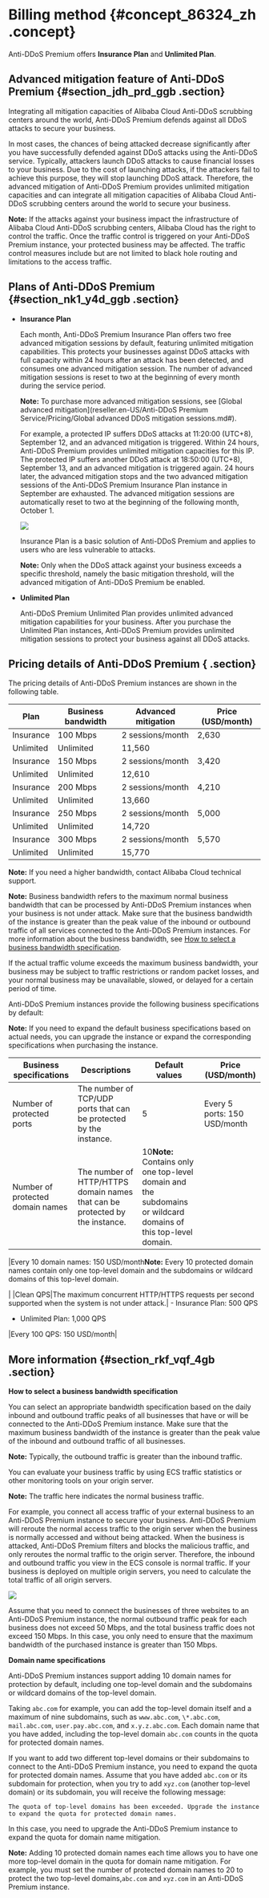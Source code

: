 # Billing method {#concept_86324_zh .concept}

Anti-DDoS Premium offers **Insurance Plan** and **Unlimited Plan**.

## Advanced mitigation feature of Anti-DDoS Premium {#section_jdh_prd_ggb .section}

Integrating all mitigation capacities of Alibaba Cloud Anti-DDoS scrubbing centers around the world, Anti-DDoS Premium defends against all DDoS attacks to secure your business.

In most cases, the chances of being attacked decrease significantly after you have successfully defended against DDoS attacks using the Anti-DDoS service. Typically, attackers launch DDoS attacks to cause financial losses to your business. Due to the cost of launching attacks, if the attackers fail to achieve this purpose, they will stop launching DDoS attack. Therefore, the advanced mitigation of Anti-DDoS Premium provides unlimited mitigation capacities and can integrate all mitigation capacities of Alibaba Cloud Anti-DDoS scrubbing centers around the world to secure your business.

**Note:** If the attacks against your business impact the infrastructure of Alibaba Cloud Anti-DDoS scrubbing centers, Alibaba Cloud has the right to control the traffic. Once the traffic control is triggered on your Anti-DDoS Premium instance, your protected business may be affected. The traffic control measures include but are not limited to black hole routing and limitations to the access traffic.

## Plans of Anti-DDoS Premium {#section_nk1_y4d_ggb .section}

-   **Insurance Plan** 

    Each month, Anti-DDoS Premium Insurance Plan offers two free advanced mitigation sessions by default, featuring unlimited mitigation capabilities. This protects your businesses against DDoS attacks with full capacity within 24 hours after an attack has been detected, and consumes one advanced mitigation session. The number of advanced mitigation sessions is reset to two at the beginning of every month during the service period.

    **Note:** To purchase more advanced mitigation sessions, see [Global advanced mitigation](reseller.en-US/Anti-DDoS Premium Service/Pricing/Global advanced DDoS mitigation sessions.md#).

    For example, a protected IP suffers DDoS attacks at 11:20:00 \(UTC+8\), September 12, and an advanced mitigation is triggered. Within 24 hours, Anti-DDoS Premium provides unlimited mitigation capacities for this IP. The protected IP suffers another DDoS attack at 18:50:00 \(UTC+8\), September 13, and an advanced mitigation is triggered again. 24 hours later, the advanced mitigation stops and the two advanced mitigation sessions of the Anti-DDoS Premium Insurance Plan instance in September are exhausted. The advanced mitigation sessions are automatically reset to two at the beginning of the following month, October 1.

    ![](http://static-aliyun-doc.oss-cn-hangzhou.aliyuncs.com/assets/img/79667/154907415135184_en-US.png)

    Insurance Plan is a basic solution of Anti-DDoS Premium and applies to users who are less vulnerable to attacks.

    **Note:** Only when the DDoS attack against your business exceeds a specific threshold, namely the basic mitigation threshold, will the advanced mitigation of Anti-DDoS Premium be enabled.

-   **Unlimited Plan** 

    Anti-DDoS Premium Unlimited Plan provides unlimited advanced mitigation capabilities for your business. After you purchase the Unlimited Plan instances, Anti-DDoS Premium provides unlimited mitigation sessions to protect your business against all DDoS attacks.


## Pricing details of Anti-DDoS Premium { .section}

The pricing details of Anti-DDoS Premium instances are shown in the following table.

|Plan|Business bandwidth|Advanced mitigation|Price \(USD/month\)|
|----|------------------|-------------------|-------------------|
|Insurance|100 Mbps|2 sessions/month|2,630|
|Unlimited|Unlimited|11,560|
|Insurance|150 Mbps|2 sessions/month|3,420|
|Unlimited|Unlimited|12,610|
|Insurance|200 Mbps|2 sessions/month|4,210|
|Unlimited|Unlimited|13,660|
|Insurance|250 Mbps|2 sessions/month|5,000|
|Unlimited|Unlimited|14,720|
|Insurance|300 Mbps|2 sessions/month|5,570|
|Unlimited|Unlimited|15,770|

**Note:** If you need a higher bandwidth, contact Alibaba Cloud technical support.

**Note:** Business bandwidth refers to the maximum normal business bandwidth that can be processed by Anti-DDoS Premium instances when your business is not under attack. Make sure that the business bandwidth of the instance is greater than the peak value of the inbound or outbound traffic of all services connected to the Anti-DDoS Premium instances. For more information about the business bandwidth, see [How to select a business bandwidth specification](#section_rkf_vqf_4gb).

If the actual traffic volume exceeds the maximum business bandwidth, your business may be subject to traffic restrictions or random packet losses, and your normal business may be unavailable, slowed, or delayed for a certain period of time.

Anti-DDoS Premium instances provide the following business specifications by default:

**Note:** If you need to expand the default business specifications based on actual needs, you can upgrade the instance or expand the corresponding specifications when purchasing the instance.

|Business specifications|Descriptions|Default values|Price \(USD/month\)|
|-----------------------|------------|--------------|-------------------|
|Number of protected ports|The number of TCP/UDP ports that can be protected by the instance.|5|Every 5 ports: 150 USD/month|
|Number of protected domain names|The number of HTTP/HTTPS domain names that can be protected by the instance.|10**Note:** Contains only one top-level domain and the subdomains or wildcard domains of this top-level domain.

|Every 10 domain names: 150 USD/month**Note:** Every 10 protected domain names contain only one top-level domain and the subdomains or wildcard domains of this top-level domain.

|
|Clean QPS|The maximum concurrent HTTP/HTTPS requests per second supported when the system is not under attack.| -   Insurance Plan: 500 QPS
-   Unlimited Plan: 1,000 QPS

 |Every 100 QPS: 150 USD/month|

## More information {#section_rkf_vqf_4gb .section}

**How to select a business bandwidth specification**

You can select an appropriate bandwidth specification based on the daily inbound and outbound traffic peaks of all businesses that have or will be connected to the Anti-DDoS Premium instance. Make sure that the maximum business bandwidth of the instance is greater than the peak value of the inbound and outbound traffic of all businesses.

**Note:** Typically, the outbound traffic is greater than the inbound traffic.

You can evaluate your business traffic by using ECS traffic statistics or other monitoring tools on your origin server.

**Note:** The traffic here indicates the normal business traffic.

For example, you connect all access traffic of your external business to an Anti-DDoS Premium instance to secure your business. Anti-DDoS Premium will reroute the normal access traffic to the origin server when the business is normally accessed and without being attacked. When the business is attacked, Anti-DDoS Premium filters and blocks the malicious traffic, and only reroutes the normal traffic to the origin server. Therefore, the inbound and outbound traffic you view in the ECS console is normal traffic. If your business is deployed on multiple origin servers, you need to calculate the total traffic of all origin servers.

![](http://static-aliyun-doc.oss-cn-hangzhou.aliyuncs.com/assets/img/79667/154907415138045_en-US.png)

Assume that you need to connect the businesses of three websites to an Anti-DDoS Premium instance, the normal outbound traffic peak for each business does not exceed 50 Mbps, and the total business traffic does not exceed 150 Mbps. In this case, you only need to ensure that the maximum bandwidth of the purchased instance is greater than 150 Mbps.

**Domain name specifications**

Anti-DDoS Premium instances support adding 10 domain names for protection by default, including one top-level domain and the subdomains or wildcard domains of the top-level domain.

Taking `abc.com` for example, you can add the top-level domain itself and a maximum of nine subdomains, such as `www.abc.com`, `\*.abc.com`, `mail.abc.com`, `user.pay.abc.com`, and `x.y.z.abc.com`. Each domain name that you have added, including the top-level domain `abc.com` counts in the quota for protected domain names.

If you want to add two different top-level domains or their subdomains to connect to the Anti-DDoS Premium instance, you need to expand the quota for protected domain names. Assume that you have added `abc.com` or its subdomain for protection, when you try to add `xyz.com` \(another top-level domain\) or its subdomain, you will receive the following message:

```
The quota of top-level domains has been exceeded. Upgrade the instance to expand the quota for protected domain names.
```

In this case, you need to upgrade the Anti-DDoS Premium instance to expand the quota for domain name mitigation.

**Note:** Adding 10 protected domain names each time allows you to have one more top-level domain in the quota for domain name mitigation. For example, you must set the number of protected domain names to 20 to protect the two top-level domains,`abc.com` and `xyz.com` in an Anti-DDoS Premium instance.

